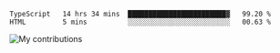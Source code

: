 <!--START_SECTION:waka-->
```text
TypeScript   14 hrs 34 mins  ████████████████████████▓   99.20 % 
HTML         5 mins          ░░░░░░░░░░░░░░░░░░░░░░░░░   00.63 % 
```
<!--END_SECTION:waka-->
<img src="https://github-readme-streak-stats.herokuapp.com/?user=pahas&theme=white" alt="My contributions" />
